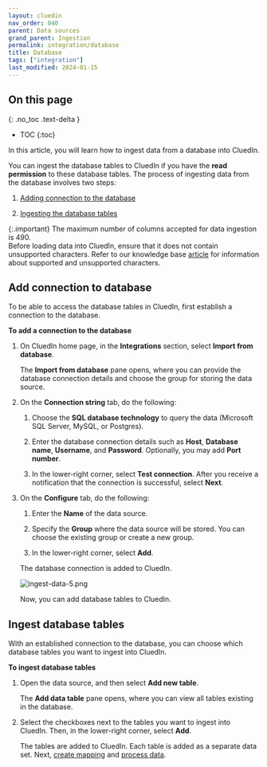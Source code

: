 ```yaml
---
layout: cluedin
nav_order: 040
parent: Data sources
grand_parent: Ingestion
permalink: integration/database
title: Database
tags: ["integration"]
last_modified: 2024-01-15
---
```

## On this page
{: .no_toc .text-delta }
- TOC
{:toc}

In this article, you will learn how to ingest data from a database into CluedIn.

You can ingest the database tables to CluedIn if you have the **read permission** to these database tables. The process of ingesting data from the database involves two steps:

1. [Adding connection to the database](#add-connection-to-database)

2. [Ingesting the database tables](#ingest-database-tables)

{:.important}
The maximum number of columns accepted for data ingestion is 490.<br>Before loading data into CluedIn, ensure that it does not contain unsupported characters. Refer to our knowledge base [article](/kb/supported-characters) for information about supported and unsupported characters.

## Add connection to database

To be able to access the database tables in CluedIn, first establish a connection to the database.

**To add a connection to the database**

1. On CluedIn home page, in the **Integrations** section, select **Import from database**.

    The **Import from database** pane opens, where you can provide the database connection details and choose the group for storing the data source.

1. On the **Connection string** tab, do the following:

    1. Choose the **SQL database technology** to query the data (Microsoft SQL Server, MySQL, or Postgres).

    1. Enter the database connection details such as **Host**, **Database name**, **Username**, and **Password**. Optionally, you may add **Port number**.

    1. In the lower-right corner, select **Test connection**. After you receive a notification that the connection is successful, select **Next**.

1. On the **Configure** tab, do the following:

    1. Enter the **Name** of the data source.

    1. Specify the **Group** where the data source will be stored. You can choose the existing group or create a new group.

    1. In the lower-right corner, select **Add**.

    The database connection is added to CluedIn.

    ![ingest-data-5.png](../../assets/images/integration/data-sources/ingest-data-5.png)

    Now, you can add database tables to CluedIn.

## Ingest database tables

With an established connection to the database, you can choose which database tables you want to ingest into CluedIn.

**To ingest database tables**   

1. Open the data source, and then select **Add new table**.

    The **Add data table** pane opens, where you can view all tables existing in the database.

1. Select the checkboxes next to the tables you want to ingest into CluedIn. Then, in the lower-right corner, select **Add**.

    The tables are added to CluedIn. Each table is added as a separate data set. Next, [create mapping](/integration/create-mapping) and [process data](/integration/process-data).